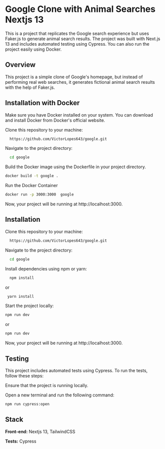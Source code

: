# Google Clone with Animal Searches Nextjs 13

This is a project that replicates the Google search experience but uses Faker.js to generate animal search results. The project was built with Next.js 13 and includes automated testing using Cypress. You can also run the project easily using Docker.

## Overview

This project is a simple clone of Google's homepage, but instead of performing real web searches, it generates fictional animal search results with the help of Faker.js.

## Installation with Docker

Make sure you have Docker installed on your system. You can download and install Docker from Docker's official website.

Clone this repository to your machine:

```bash
  https://github.com/VictorLopes643/google.git
```

Navigate to the project directory:

```bash
  cd google
```

Build the Docker image using the Dockerfile in your project directory.

```bash
docker build -t google .
```

Run the Docker Container

```bash
docker run -p 3000:3000  google
```

Now, your project will be running at http://localhost:3000.

## Installation

Clone this repository to your machine:

```bash
  https://github.com/VictorLopes643/google.git
```

Navigate to the project directory:

```bash
  cd google
```

Install dependencies using npm or yarn:

```bash
  npm install
```

or

```bash
 yarn install
```

Start the project locally:

```bash
npm run dev
```

or

```bash
npm run dev
```

Now, your project will be running at http://localhost:3000.

## Testing

This project includes automated tests using Cypress. To run the tests, follow these steps:

Ensure that the project is running locally.

Open a new terminal and run the following command:

```bash
npm run cypress:open
```

## Stack

**Front-end:** Nextjs 13, TailwindCSS

**Tests:** Cypress
